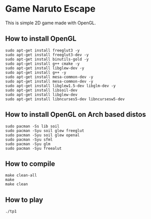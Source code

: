 # Game Naruto Escape

This is simple 2D game made with OpenGL.

## How to install OpenGL

    sudo apt-get install freeglut3 -y 
    sudo apt-get install freeglut3-dev -y 
    sudo apt-get install binutils-gold -y 
    sudo apt-get install g++ cmake -y 
    sudo apt-get install libglew-dev -y
    sudo apt-get install g++ -y 
    sudo apt-get install mesa-common-dev -y 
    sudo apt-get install mesa-common-dev -y 
    sudo apt-get install libglew1.5-dev libglm-dev -y
    sudo apt-get install libsoil-dev
    sudo apt-get install libglew-dev
    sudo apt-get install libncurses5-dev libncursesw5-dev 


## How to install OpenGL on Arch based distos

    sudo pacman -Ss lib soil
    sudo pacman -Syu soil glew freeglut
    sudo pacman -Syu soil glew openal
    sudo pacman -Syu sfml
    sudo pacman -Syu glm
    sudo pacman -Syu freealut


## How to compile 
    make clean-all
    make
    make clean
    
## How to play
    
    ./tp1
